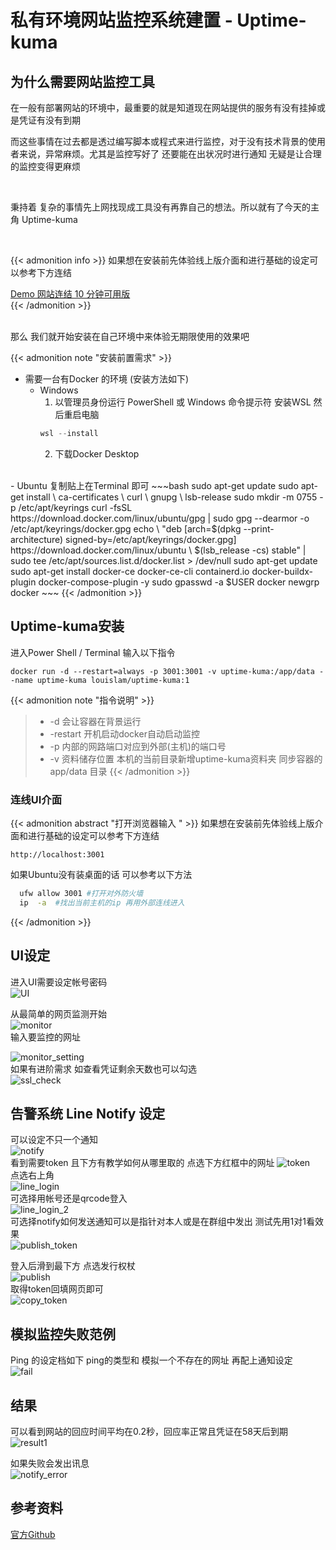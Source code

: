 # 私有环境网站监控系统建置 - Uptime-kuma


<!--more-->

## 为什么需要网站监控工具    

在一般有部署网站的环境中，最重要的就是知道现在网站提供的服务有没有挂掉或是凭证有没有到期    


 
而这些事情在过去都是透过编写脚本或程式来进行监控，对于没有技术背景的使用者来说，异常麻烦。尤其是监控写好了 还要能在出状况时进行通知 无疑是让合理的监控变得更麻烦   

 <br>

秉持着 复杂的事情先上网找现成工具没有再靠自己的想法。所以就有了今天的主角 Uptime-kuma  

<br>

{{< admonition info >}}
如果想在安装前先体验线上版介面和进行基础的设定可以参考下方连结

[Demo 网站连结 10 分钟可用版](https://demo.uptime.kuma.pet)  
{{< /admonition >}}


<br> 
那么 我们就开始安装在自己环境中来体验无期限使用的效果吧  


{{< admonition note "安装前置需求" >}} 
- 需要一台有Docker 的环境  (安装方法如下)
  - Windows
    1. 以管理员身份运行 PowerShell 或 Windows 命令提示符 安装WSL 然后重启电脑
    ~~~ Powershell
    wsl --install
    ~~~
    2. 下载Docker Desktop
 <br>
  - Ubuntu 复制贴上在Terminal 即可
    ~~~bash
    sudo apt-get update
    sudo apt-get install \
    ca-certificates \
    curl \
    gnupg \
    lsb-release
    sudo mkdir -m 0755 -p /etc/apt/keyrings
    curl -fsSL https://download.docker.com/linux/ubuntu/gpg | sudo gpg --dearmor -o /etc/apt/keyrings/docker.gpg
    echo \
    "deb [arch=$(dpkg --print-architecture) signed-by=/etc/apt/keyrings/docker.gpg] https://download.docker.com/linux/ubuntu \
    $(lsb_release -cs) stable" | sudo tee /etc/apt/sources.list.d/docker.list > /dev/null
    sudo apt-get update
    sudo apt-get install docker-ce docker-ce-cli containerd.io docker-buildx-plugin docker-compose-plugin -y
    sudo gpasswd -a $USER docker 
    newgrp docker
    ~~~
{{< /admonition >}}

## Uptime-kuma安装

进入Power Shell / Terminal 输入以下指令
~~~docker
docker run -d --restart=always -p 3001:3001 -v uptime-kuma:/app/data --name uptime-kuma louislam/uptime-kuma:1
~~~


{{< admonition note "指令说明" >}} 
  >- -d 会让容器在背景运行 
  >- -restart 开机启动docker自动启动监控
  >- -p 内部的网路端口对应到外部(主机)的端口号
  >- -v 资料储存位置 本机的当前目录新增uptime-kuma资料夹 同步容器的app/data 目录
{{< /admonition >}} 

### 连线UI介面
{{< admonition abstract "打开浏览器输入 " >}}
如果想在安装前先体验线上版介面和进行基础的设定可以参考下方连结
~~~
http://localhost:3001
~~~
如果Ubuntu没有装桌面的话 可以参考以下方法
~~~bash
  ufw allow 3001 #打开对外防火墙
  ip  -a  #找出当前主机的ip 再用外部连线进入
~~~
{{< /admonition >}}




## UI设定
进入UI需要设定帐号密码   
![UI](./setting.png)  

从最简单的网页监测开始    
![monitor](./monitor.png)  
输入要监控的网址

![monitor_setting](./monitor_setting.png)  
如果有进阶需求 如查看凭证剩余天数也可以勾选    
![ssl_check](./ssl_check.png)  

## 告警系统 Line Notify 设定
可以设定不只一个通知  
![notify](./notify.png)  
看到需要token 且下方有教学如何从哪里取的 点选下方红框中的网址
![token](./token.png)  
点选右上角  
![line_login](./line_login.png)  
可选择用帐号还是qrcode登入  
![line_login_2](./line_login_2.png)  
可选择notify如何发送通知可以是指针对本人或是在群组中发出  测试先用1对1看效果  
![publish_token](./publish_token.png)  


登入后滑到最下方 点选发行权杖  
![publish](./publish.png)  
取得token回填网页即可  
![copy_token](./copy_token.png)  

## 模拟监控失败范例
Ping 的设定档如下 ping的类型和 模拟一个不存在的网址 再配上通知设定  
![fail](./fail.png)
## 结果
可以看到网站的回应时间平均在0.2秒，回应率正常且凭证在58天后到期  
![result1](./result1.png)

如果失败会发出讯息  
![notify_error](./notify.jpeg)

## 参考资料
[官方Github](https://github.com/louislam/uptime-kuma)
